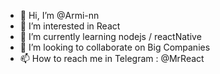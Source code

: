 - 👋 Hi, I’m @Armi-nn                 
- 👀 I’m interested in React                                
- 🌱 I’m currently learning nodejs / reactNative                                       
- 💞️ I’m looking to collaborate on Big Companies                                          
- 📫 How to reach me in Telegram : @MrReact                               
<!--- 
Armi-nn/Armi-nn is a ✨ special ✨ repository because its `README.md` (this file) appears on your GitHub profile.
You can click the Preview link to take a look at your changes.
--->
